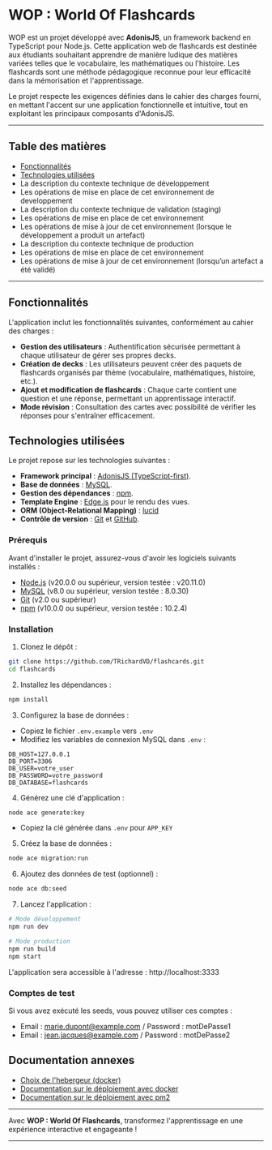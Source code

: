 # WOP : World Of Flashcards

WOP est un projet développé avec **AdonisJS**, un framework backend en TypeScript pour Node.js. Cette application web de flashcards est destinée aux étudiants souhaitant apprendre de manière ludique des matières variées telles que le vocabulaire, les mathématiques ou l'histoire. Les flashcards sont une méthode pédagogique reconnue pour leur efficacité dans la mémorisation et l'apprentissage.

Le projet respecte les exigences définies dans le cahier des charges fourni, en mettant l'accent sur une application fonctionnelle et intuitive, tout en exploitant les principaux composants d'AdonisJS.

---

## Table des matières

- [Fonctionnalités](#fonctionnalités)
- [Technologies utilisées](#technologies-utilisées)
- La description du contexte technique de développement
- Les opérations de mise en place de cet environnement de developpement
- La description du contexte technique de validation (staging)
- Les opérations de mise en place de cet environnement
- Les opérations de mise à jour de cet environnement (lorsque le développement a produit un artefact)
- La description du contexte technique de production
- Les opérations de mise en place de cet environnement
- Les opérations de mise à jour de cet environnement (lorsqu’un artefact a été validé)

---

## Fonctionnalités

L'application inclut les fonctionnalités suivantes, conformément au cahier des charges :

- **Gestion des utilisateurs** : Authentification sécurisée permettant à chaque utilisateur de gérer ses propres decks.
- **Création de decks** : Les utilisateurs peuvent créer des paquets de flashcards organisés par thème (vocabulaire, mathématiques, histoire, etc.).
- **Ajout et modification de flashcards** : Chaque carte contient une question et une réponse, permettant un apprentissage interactif.
- **Mode révision** : Consultation des cartes avec possibilité de vérifier les réponses pour s'entraîner efficacement.

## Technologies utilisées

Le projet repose sur les technologies suivantes :

- **Framework principal** : [AdonisJS (TypeScript-first)](https://adonisjs.com/).
- **Base de données** : [MySQL](https://www.mysql.com).
- **Gestion des dépendances** : [npm](https://www.npmjs.com/).
- **Template Engine** : [Edge.js](https://edgejs.dev) pour le rendu des vues.
- **ORM (Object-Relational Mapping)** : [lucid](https://lucid.adonisjs.com/)
- **Contrôle de version** : [Git](https://git-scm.com/) et [GitHub](https://github.com/).

### Prérequis

Avant d'installer le projet, assurez-vous d'avoir les logiciels suivants installés :

- [Node.js](https://nodejs.org) (v20.0.0 ou supérieur, version testée : v20.11.0)
- [MySQL](https://www.mysql.com) (v8.0 ou supérieur, version testée : 8.0.30)
- [Git](https://git-scm.com/) (v2.0 ou supérieur)
- [npm](https://www.npmjs.com/) (v10.0.0 ou supérieur, version testée : 10.2.4)

### Installation

1. Clonez le dépôt :

```bash
git clone https://github.com/TRichardVD/flashcards.git
cd flashcards
```

2. Installez les dépendances :

```bash
npm install
```

3. Configurez la base de données :

- Copiez le fichier `.env.example` vers `.env`
- Modifiez les variables de connexion MySQL dans `.env` :

```env
DB_HOST=127.0.0.1
DB_PORT=3306
DB_USER=votre_user
DB_PASSWORD=votre_password
DB_DATABASE=flashcards
```

4. Générez une clé d'application :

```bash
node ace generate:key
```

- Copiez la clé générée dans `.env` pour `APP_KEY`

5. Créez la base de données :

```bash
node ace migration:run
```

6. Ajoutez des données de test (optionnel) :

```bash
node ace db:seed
```

7. Lancez l'application :

```bash
# Mode développement
npm run dev

# Mode production
npm run build
npm start
```

L'application sera accessible à l'adresse : http://localhost:3333

### Comptes de test

Si vous avez exécuté les seeds, vous pouvez utiliser ces comptes :

- Email : marie.dupont@example.com / Password : motDePasse1
- Email : jean.jacques@example.com / Password : motDePasse2

## Documentation annexes

- [Choix de l'hebergeur (docker)](./docs/comparaisonHebergeur.md)
- [Documentation sur le déploiement avec docker](./docs/docker-doc.md)
- [Documentation sur le déploiement avec pm2](./docs/pm2-doc.md)

---

Avec **WOP : World Of Flashcards**, transformez l'apprentissage en une expérience interactive et engageante !

---

